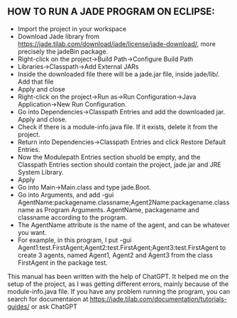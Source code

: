 ## HOW TO RUN A JADE PROGRAM ON ECLIPSE:
- Import the project in your workspace
- Download Jade library from https://jade.tilab.com/download/jade/license/jade-download/, more precisely the jadeBin package.
- Right-click on the project->Build Path->Configure Build Path
- Libraries->Classpath->Add External JARs
- Inside the downloaded file there will be a jade.jar file, inside jade/lib/. Add that file
- Apply and close
- Right-click on the project->Run as->Run Configuration->Java Application->New Run Configuration.
- Go into Dependencies->Classpath Entries and add the downloaded jar. Apply and close.
- Check if there is a module-info.java file. If it exists, delete it from the project.
- Return into Dependencies->Classpath Entries and click Restore Default Entries.
- Now the Modulepath Entries section shuold be empty, and the Classpath Entries section should contain the project, jade.jar and JRE System Library.
- Apply
- Go into Main->Main.class and type jade.Boot.
- Go into Arguments, and add -gui AgentName:packagename.classname;Agent2Name:packagename.classname as Program Arguments. AgentName, packagename and classname according to the program.
- The AgentName attribute is the name of the agent, and can be whatever you want.
- For example, in this program, I put -gui Agent1:test.FirstAgent;Agent2:test.FirstAgent;Agent3:test.FirstAgent to create 3 agents, named Agent1, Agent2 and Agent3 from the class FirstAgent in the package test.


This manual has been written with the help of ChatGPT. It helped me on the setup of the project, as I was getting different errors, mainly because of the module-info.java file.
If you have any problem running the program, you can search for documentaion at https://jade.tilab.com/documentation/tutorials-guides/ or ask ChatGPT

